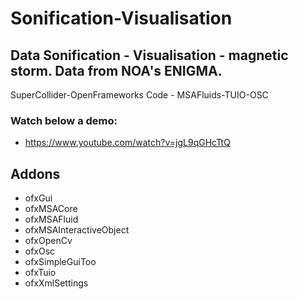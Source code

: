 # Sonification-Visualisation
## Data Sonification - Visualisation - magnetic storm. Data from NOA's ENIGMA.

SuperCollider-OpenFrameworks Code - MSAFluids-TUIO-OSC

### Watch below a demo:

- https://www.youtube.com/watch?v=jgL9qGHcTtQ

## Addons

- ofxGui
- ofxMSACore
- ofxMSAFluid
- ofxMSAInteractiveObject
- ofxOpenCv
- ofxOsc
- ofxSimpleGuiToo
- ofxTuio
- ofxXmlSettings

